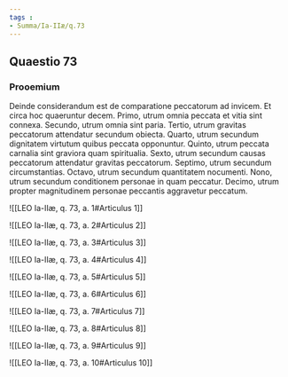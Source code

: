 ```yaml
---
tags : 
- Summa/Ia-IIæ/q.73
---
```


## Quaestio 73

### Prooemium

Deinde considerandum est de comparatione peccatorum ad invicem. Et circa hoc quaeruntur decem. Primo, utrum omnia peccata et vitia sint connexa. Secundo, utrum omnia sint paria. Tertio, utrum gravitas peccatorum attendatur secundum obiecta. Quarto, utrum secundum dignitatem virtutum quibus peccata opponuntur. Quinto, utrum peccata carnalia sint graviora quam spiritualia. Sexto, utrum secundum causas peccatorum attendatur gravitas peccatorum. Septimo, utrum secundum circumstantias. Octavo, utrum secundum quantitatem nocumenti. Nono, utrum secundum conditionem personae in quam peccatur. Decimo, utrum propter magnitudinem personae peccantis aggravetur peccatum.

![[LEO Ia-IIæ, q. 73, a. 1#Articulus 1]]

![[LEO Ia-IIæ, q. 73, a. 2#Articulus 2]]

![[LEO Ia-IIæ, q. 73, a. 3#Articulus 3]]

![[LEO Ia-IIæ, q. 73, a. 4#Articulus 4]]

![[LEO Ia-IIæ, q. 73, a. 5#Articulus 5]]

![[LEO Ia-IIæ, q. 73, a. 6#Articulus 6]]

![[LEO Ia-IIæ, q. 73, a. 7#Articulus 7]]

![[LEO Ia-IIæ, q. 73, a. 8#Articulus 8]]

![[LEO Ia-IIæ, q. 73, a. 9#Articulus 9]]

![[LEO Ia-IIæ, q. 73, a. 10#Articulus 10]]


